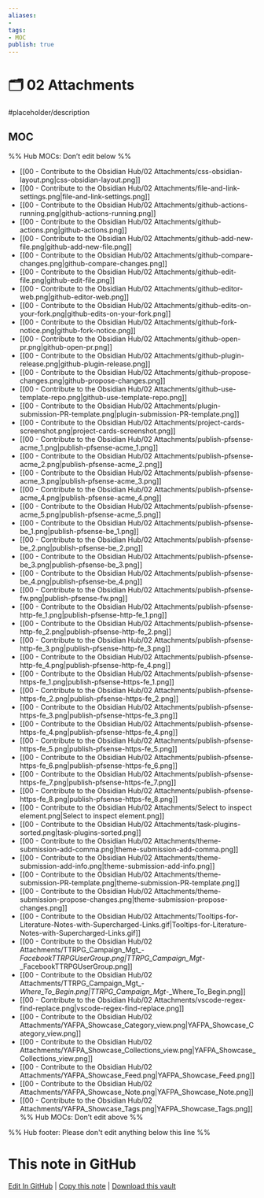 ```yaml
---
aliases:
- 
tags:
- MOC
publish: true
---
```


# 🗂️ 02 Attachments

#placeholder/description 

## MOC

%% Hub MOCs: Don’t edit below  %%
-  [[00 - Contribute to the Obsidian Hub/02 Attachments/css-obsidian-layout.png|css-obsidian-layout.png]]
-  [[00 - Contribute to the Obsidian Hub/02 Attachments/file-and-link-settings.png|file-and-link-settings.png]]
-  [[00 - Contribute to the Obsidian Hub/02 Attachments/github-actions-running.png|github-actions-running.png]]
-  [[00 - Contribute to the Obsidian Hub/02 Attachments/github-actions.png|github-actions.png]]
-  [[00 - Contribute to the Obsidian Hub/02 Attachments/github-add-new-file.png|github-add-new-file.png]]
-  [[00 - Contribute to the Obsidian Hub/02 Attachments/github-compare-changes.png|github-compare-changes.png]]
-  [[00 - Contribute to the Obsidian Hub/02 Attachments/github-edit-file.png|github-edit-file.png]]
-  [[00 - Contribute to the Obsidian Hub/02 Attachments/github-editor-web.png|github-editor-web.png]]
-  [[00 - Contribute to the Obsidian Hub/02 Attachments/github-edits-on-your-fork.png|github-edits-on-your-fork.png]]
-  [[00 - Contribute to the Obsidian Hub/02 Attachments/github-fork-notice.png|github-fork-notice.png]]
-  [[00 - Contribute to the Obsidian Hub/02 Attachments/github-open-pr.png|github-open-pr.png]]
-  [[00 - Contribute to the Obsidian Hub/02 Attachments/github-plugin-release.png|github-plugin-release.png]]
-  [[00 - Contribute to the Obsidian Hub/02 Attachments/github-propose-changes.png|github-propose-changes.png]]
-  [[00 - Contribute to the Obsidian Hub/02 Attachments/github-use-template-repo.png|github-use-template-repo.png]]
-  [[00 - Contribute to the Obsidian Hub/02 Attachments/plugin-submission-PR-template.png|plugin-submission-PR-template.png]]
-  [[00 - Contribute to the Obsidian Hub/02 Attachments/project-cards-screenshot.png|project-cards-screenshot.png]]
-  [[00 - Contribute to the Obsidian Hub/02 Attachments/publish-pfsense-acme_1.png|publish-pfsense-acme_1.png]]
-  [[00 - Contribute to the Obsidian Hub/02 Attachments/publish-pfsense-acme_2.png|publish-pfsense-acme_2.png]]
-  [[00 - Contribute to the Obsidian Hub/02 Attachments/publish-pfsense-acme_3.png|publish-pfsense-acme_3.png]]
-  [[00 - Contribute to the Obsidian Hub/02 Attachments/publish-pfsense-acme_4.png|publish-pfsense-acme_4.png]]
-  [[00 - Contribute to the Obsidian Hub/02 Attachments/publish-pfsense-acme_5.png|publish-pfsense-acme_5.png]]
-  [[00 - Contribute to the Obsidian Hub/02 Attachments/publish-pfsense-be_1.png|publish-pfsense-be_1.png]]
-  [[00 - Contribute to the Obsidian Hub/02 Attachments/publish-pfsense-be_2.png|publish-pfsense-be_2.png]]
-  [[00 - Contribute to the Obsidian Hub/02 Attachments/publish-pfsense-be_3.png|publish-pfsense-be_3.png]]
-  [[00 - Contribute to the Obsidian Hub/02 Attachments/publish-pfsense-be_4.png|publish-pfsense-be_4.png]]
-  [[00 - Contribute to the Obsidian Hub/02 Attachments/publish-pfsense-fw.png|publish-pfsense-fw.png]]
-  [[00 - Contribute to the Obsidian Hub/02 Attachments/publish-pfsense-http-fe_1.png|publish-pfsense-http-fe_1.png]]
-  [[00 - Contribute to the Obsidian Hub/02 Attachments/publish-pfsense-http-fe_2.png|publish-pfsense-http-fe_2.png]]
-  [[00 - Contribute to the Obsidian Hub/02 Attachments/publish-pfsense-http-fe_3.png|publish-pfsense-http-fe_3.png]]
-  [[00 - Contribute to the Obsidian Hub/02 Attachments/publish-pfsense-http-fe_4.png|publish-pfsense-http-fe_4.png]]
-  [[00 - Contribute to the Obsidian Hub/02 Attachments/publish-pfsense-https-fe_1.png|publish-pfsense-https-fe_1.png]]
-  [[00 - Contribute to the Obsidian Hub/02 Attachments/publish-pfsense-https-fe_2.png|publish-pfsense-https-fe_2.png]]
-  [[00 - Contribute to the Obsidian Hub/02 Attachments/publish-pfsense-https-fe_3.png|publish-pfsense-https-fe_3.png]]
-  [[00 - Contribute to the Obsidian Hub/02 Attachments/publish-pfsense-https-fe_4.png|publish-pfsense-https-fe_4.png]]
-  [[00 - Contribute to the Obsidian Hub/02 Attachments/publish-pfsense-https-fe_5.png|publish-pfsense-https-fe_5.png]]
-  [[00 - Contribute to the Obsidian Hub/02 Attachments/publish-pfsense-https-fe_6.png|publish-pfsense-https-fe_6.png]]
-  [[00 - Contribute to the Obsidian Hub/02 Attachments/publish-pfsense-https-fe_7.png|publish-pfsense-https-fe_7.png]]
-  [[00 - Contribute to the Obsidian Hub/02 Attachments/publish-pfsense-https-fe_8.png|publish-pfsense-https-fe_8.png]]
-  [[00 - Contribute to the Obsidian Hub/02 Attachments/Select to inspect element.png|Select to inspect element.png]]
-  [[00 - Contribute to the Obsidian Hub/02 Attachments/task-plugins-sorted.png|task-plugins-sorted.png]]
-  [[00 - Contribute to the Obsidian Hub/02 Attachments/theme-submission-add-comma.png|theme-submission-add-comma.png]]
-  [[00 - Contribute to the Obsidian Hub/02 Attachments/theme-submission-add-info.png|theme-submission-add-info.png]]
-  [[00 - Contribute to the Obsidian Hub/02 Attachments/theme-submission-PR-template.png|theme-submission-PR-template.png]]
-  [[00 - Contribute to the Obsidian Hub/02 Attachments/theme-submission-propose-changes.png|theme-submission-propose-changes.png]]
-  [[00 - Contribute to the Obsidian Hub/02 Attachments/Tooltips-for-Literature-Notes-with-Supercharged-Links.gif|Tooltips-for-Literature-Notes-with-Supercharged-Links.gif]]
-  [[00 - Contribute to the Obsidian Hub/02 Attachments/TTRPG_Campaign_Mgt_-_FacebookTTRPGUserGroup.png|TTRPG_Campaign_Mgt_-_FacebookTTRPGUserGroup.png]]
-  [[00 - Contribute to the Obsidian Hub/02 Attachments/TTRPG_Campaign_Mgt_-_Where_To_Begin.png|TTRPG_Campaign_Mgt_-_Where_To_Begin.png]]
-  [[00 - Contribute to the Obsidian Hub/02 Attachments/vscode-regex-find-replace.png|vscode-regex-find-replace.png]]
-  [[00 - Contribute to the Obsidian Hub/02 Attachments/YAFPA_Showcase_Category_view.png|YAFPA_Showcase_Category_view.png]]
-  [[00 - Contribute to the Obsidian Hub/02 Attachments/YAFPA_Showcase_Collections_view.png|YAFPA_Showcase_Collections_view.png]]
-  [[00 - Contribute to the Obsidian Hub/02 Attachments/YAFPA_Showcase_Feed.png|YAFPA_Showcase_Feed.png]]
-  [[00 - Contribute to the Obsidian Hub/02 Attachments/YAFPA_Showcase_Note.png|YAFPA_Showcase_Note.png]]
-  [[00 - Contribute to the Obsidian Hub/02 Attachments/YAFPA_Showcase_Tags.png|YAFPA_Showcase_Tags.png]]
%% Hub MOCs: Don’t edit above  %%

%% Hub footer: Please don't edit anything below this line %%

# This note in GitHub

<span class="git-footer">[Edit In GitHub](https://github.dev/obsidian-community/obsidian-hub/blob/main/00%20-%20Contribute%20to%20the%20Obsidian%20Hub/02%20Attachments/%F0%9F%97%82%EF%B8%8F%2002%20Attachments.md "git-hub-edit-note") | [Copy this note](https://raw.githubusercontent.com/obsidian-community/obsidian-hub/main/00%20-%20Contribute%20to%20the%20Obsidian%20Hub/02%20Attachments/%F0%9F%97%82%EF%B8%8F%2002%20Attachments.md "git-hub-copy-note") | [Download this vault](https://github.com/obsidian-community/obsidian-hub/archive/refs/heads/main.zip "git-hub-download-vault") </span>
